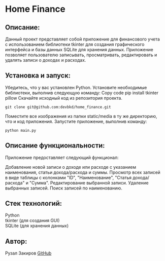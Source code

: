 # Home Finance

## Описание:
Данный проект представляет собой приложение для финансового учета с использованием библиотеки tkinter для создания графического интерфейса и базы данных SQLite для хранения данных. Приложение позволяет пользователю записывать, просматривать, редактировать и удалять записи о доходах и расходах.

## Установка и запуск:
Убедитесь, что у вас установлен Python.
Установите необходимые библиотеки, выполнив следующую команду:
Copy code
pip install tkinter pillow
Скачайте исходный код из репозитория проекта.
```
git clone git@github.com:devbkd/home_finance.git
```
Поместите все изображения из папки static/media в ту же директорию, что и код приложения.
Запустите приложение, выполнив команду:
```
python main.py
```
## Описание функциональности:
Приложение предоставляет следующий функционал:

Добавление новой записи о доходе или расходе с указанием наименования, статьи дохода/расхода и суммы.
Просмотр всех записей в виде таблицы с колонками "ID", "Наименование", "Статья дохода/расхода" и "Сумма".
Редактирование выбранной записи.
Удаление выбранных записей.
Поиск записей по наименованию.
## Стек технологий:
Python  
tkinter (для создания GUI)  
SQLite (для хранения данных)  
## Автор:
Рузал Закиров [GitHub](https://github.com/devbkd/)
